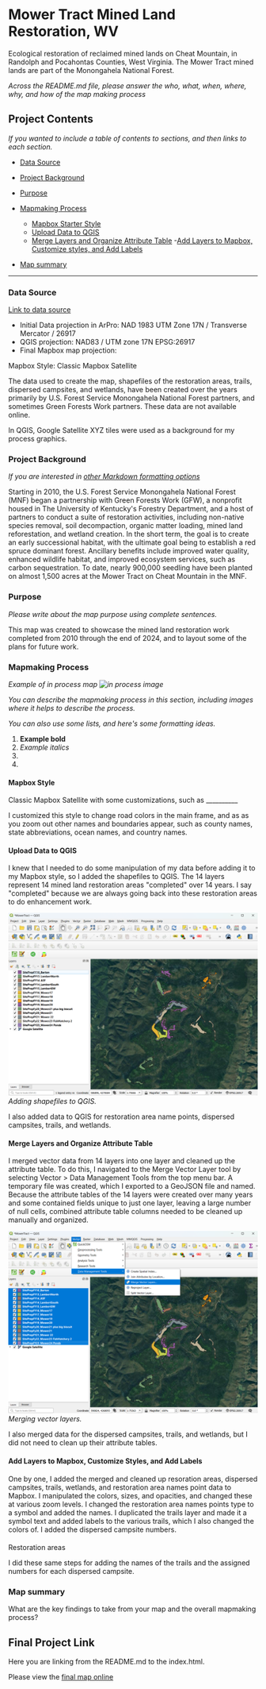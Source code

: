 
# Mower Tract Mined Land Restoration, WV

Ecological restoration of reclaimed mined lands on Cheat Mountain, in Randolph and Pocahontas Counties, West Virginia. The Mower Tract mined lands are part of the Monongahela National Forest.

*Across the README.md file, please answer the who, what, when, where, why, and how of the map making process*

## Project Contents

*If you wanted to include a table of contents to sections, and then links to each section.*

- [Data Source](#data-source)
- [Project Background](#project-background)
- [Purpose](#purpose)
- [Mapmaking Process](#mapmaking-process)
    - [Mapbox Starter Style](#mapbox-starter-style)
    - [Upload Data to QGIS](#upload-data-to-qgis)
    - [Merge Layers and Organize Attribute Table](#merge-layers-and-organize-attribute-table)
    -[Add Layers to Mapbox, Customize styles, and Add Labels](Add-Layers-to-Mapbox,-Customize-styles,-and-Add-Labels) 
   
- [Map summary](#map-summary)

***

### Data Source

[Link to data source](https://...)

* Initial Data projection in ArPro: NAD 1983 UTM Zone 17N / Transverse Mercator / 26917
* QGIS projection: NAD83 / UTM zone 17N EPSG:26917
* Final Mapbox map projection: 

Mapbox Style: Classic Mapbox Satellite

The data used to create the map, shapefiles of the restoration areas, trails, dispersed campsites, and wetlands, have been created over the years primarily by U.S. Forest Service Monongahela National Forest partners, and sometimes Green Forests Work partners. These data are not available online.

In QGIS, Google Satellite XYZ tiles were used as a background for my process graphics.

### Project Background

*If you are interested in [other Markdown formatting options](https://www.markdownguide.org/basic-syntax/)*

Starting in 2010, the U.S. Forest Service Monongahela National Forest (MNF) began a partnership with Green Forests Work (GFW), a nonprofit housed in The University of Kentucky's Forestry Department, and a host of partners to conduct a suite of restoration activities, including non-native species removal, soil decompaction, organic matter loading, mined land reforestation, and wetland creation. In the short term, the goal is to create an early successional habitat, with the ultimate goal being to establish a red spruce dominant forest. Ancillary benefits include improved water quality, enhanced wildlife habitat, and improved ecosystem services, such as carbon sequestration. To date, nearly 900,000 seedling have been planted on almost 1,500 acres at the Mower Tract on Cheat Mountain in the MNF.

### Purpose
*Please write about the map purpose using complete sentences.*

This map was created to showcase the mined land restoration work completed from 2010 through the end of 2024, and to layout some of the plans for future work.

### Mapmaking Process

*Example of in process map ![in process image](filepath)*

*You can describe the mapmaking process in this section, including images where it helps to describe the process.*

*You can also use some lists, and here's some formatting ideas.*

1. **Example bold**
2. *Example italics*
3. 
4. 

#### Mapbox Style

Classic Mapbox Satellite with some customizations, such as __________

I customized this style to change road colors in the main frame, and as as you zoom out other names and boundaries appear, such as county names, state abbreviations, ocean names, and country names.

#### Upload Data to QGIS

I knew that I needed to do some manipulation of my data before adding it to my Mapbox style, so I added the shapefiles to QGIS. The 14 layers represent 14 mined land restoration areas "completed" over 14 years. I say "completed" because we are always going back into these restoration areas to do enhancement work.

![Add shapefiles](graphics/2_UploadDataToQGIS.png)
*Adding shapefiles to QGIS.*

I also added data to QGIS for restoration area name points, dispersed campsites, trails, and wetlands.

#### Merge Layers and Organize Attribute Table

I merged vector data from 14 layers into one layer and cleaned up the attribute table. To do this, I navigated to the Merge Vector Layer tool by selecting Vector > Data Management Tools from the top menu bar. A temporary file was created, which I exported to a GeoJSON file and named. Because the attribute tables of the 14 layers were created over many years and some contained fields unique to just one layer, leaving a large number of null cells, combined attribute table columns needed to be cleaned up manually and organized.

![Merge vector layers](graphics/3_MergeVectorLayers.png)
*Merging vector layers.*

I also merged data for the dispersed campsites, trails, and wetlands, but I did not need to clean up their attribute tables.

#### Add Layers to Mapbox, Customize Styles, and Add Labels

One by one, I added the merged and cleaned up resoration areas, dispersed campsites, trails, wetlands, and restoration area names point data to Mapbox. I manipulated the colors, sizes, and opacities, and changed these at various zoom levels. I changed the restoration area names points type to a symbol and added the names. I duplicated the trails layer and made it a symbol text and added labels to the various trails, which I also changed the colors of. I added the dispersed campsite numbers. 

#### 

Restoration areas

I did these same steps for adding the names of the trails and the assigned numbers for each dispersed campsite.





### Map summary

What are the key findings to take from your map and the overall mapmaking process?

## Final Project Link

Here you are linking from the README.md to the index.html.

Please view the [final map online](www.github...)
